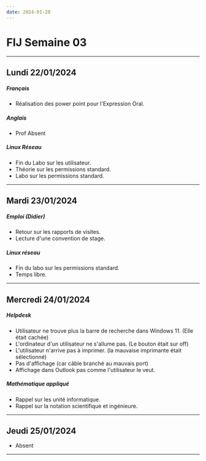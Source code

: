 ```yaml
---
date: 2024-01-20
---
```

# FIJ Semaine 03

---
## Lundi 22/01/2024
##### Français
- Réalisation des power point pour l'Expression Oral.
##### Anglais
- Prof Absent
##### Linux Réseau
- Fin du Labo sur les utilisateur.
- Théorie sur les permissions standard.
- Labo sur les permissions standard.
- ---
## Mardi 23/01/2024
##### Emploi (Didier)
- Retour sur les rapports de visites. 
- Lecture d'une convention de stage.
##### Linux réseau
- Fin du labo sur les permissions standard.
- Temps libre. 

---
## Mercredi 24/01/2024
##### Helpdesk 
- Utilisateur ne trouve plus la barre de recherche dans Windows 11. (Elle était cachée)
- L'ordinateur d'un utilisateur ne s'allume pas. (Le bouton était sur off)
- L'utilisateur n'arrive pas à imprimer. (la mauvaise imprimante était sélectionné)
- Pas d'affichage (car câble branché au mauvais port)
- Affichage dans Outlook pas comme l'utilisateur le veut. 
##### Mathématique appliqué
- Rappel sur les unité informatique.
- Rappel sur la notation scientifique et ingénieure. 

---
## Jeudi 25/01/2024
- Absent

---
